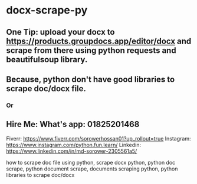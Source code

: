 # docx-scrape-py


## One Tip: upload your docx to https://products.groupdocs.app/editor/docx and scrape from there using python requests and beautifulsoup library.
## Because, python don't have good libraries to scrape doc/docx file. 

### Or

## Hire Me: What's app: 01825201468
Fiverr: https://www.fiverr.com/sorowerhossan01?up_rollout=true
Instagram: https://www.instagram.com/python.fun.learn/
Linkedin: https://www.linkedin.com/in/md-sorower-2305561a5/



how to scrape doc file using python, scrape docx python, python doc scrape, python document scrape, documents scraping python, python libraries to scrape doc/docx
